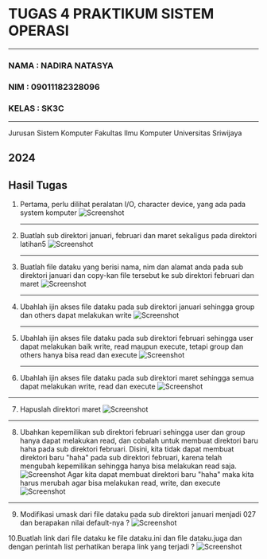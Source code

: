 # TUGAS 4 PRAKTIKUM SISTEM OPERASI
---
### NAMA : NADIRA NATASYA
### NIM : 09011182328096
### KELAS : SK3C
---
Jurusan Sistem Komputer
Fakultas Ilmu Komputer 
Universitas Sriwijaya

2024
---


## Hasil Tugas
1. Pertama, perlu dilihat peralatan I/O, character device, yang ada pada system komputer
   ![Screenshot](https://github.com/NADIRANTS/SISTEM-OPERASI/blob/main/File%20tugas%204/VirtualBox_NADIRA%20NATASYA_12_09_2024_00_13_48.png)

    ---


2. Buatlah sub direktori januari, februari dan maret sekaligus pada direktori latihan5
   ![Screenshot](https://github.com/NADIRANTS/SISTEM-OPERASI/blob/main/File%20tugas%204/VirtualBox_NADIRA%20NATASYA_12_09_2024_00_18_13.png)

   ---

3. Buatlah file dataku yang berisi nama, nim dan alamat anda pada sub direktori januari dan copy-kan file tersebut ke sub direktori 
   februari dan maret
   ![Screenshot](https://github.com/NADIRANTS/SISTEM-OPERASI/blob/main/File%20tugas%204/VirtualBox_NADIRA%20NATASYA_12_09_2024_00_27_08.png)

   ---

4. Ubahlah ijin akses file dataku pada sub direktori januari sehingga group dan others dapat melakukan write
   ![Screenshot](https://github.com/NADIRANTS/SISTEM-OPERASI/blob/main/File%20tugas%204/VirtualBox_NADIRA%20NATASYA_12_09_2024_00_30_23.png)

   ---
   
5. Ubahlah ijin akses file dataku pada sub direktori februari sehingga user dapat melakukan baik write, read maupun execute, tetapi group dan others hanya bisa read dan execute
   ![Screenshot](https://github.com/NADIRANTS/SISTEM-OPERASI/blob/main/File%20tugas%204/VirtualBox_NADIRA%20NATASYA_12_09_2024_00_31_35.png)

   ---

6. Ubahlah ijin akses file dataku pada sub direktori maret sehingga semua dapat melakukan write, read dan execute
    ![Screenshot](https://github.com/NADIRANTS/SISTEM-OPERASI/blob/main/File%20tugas%204/VirtualBox_NADIRA%20NATASYA_12_09_2024_00_36_14.png)

---

7. Hapuslah direktori maret
    ![Screenshot](https://github.com/NADIRANTS/SISTEM-OPERASI/blob/main/File%20tugas%204/VirtualBox_NADIRA%20NATASYA_12_09_2024_00_37_07.png)

---

8. Ubahkan kepemilikan sub direktori februari sehingga user dan group hanya dapat melakukan read, dan cobalah untuk membuat direktori baru haha pada sub direktori februari. Disini, kita tidak dapat membuat direktori baru "haha" pada sub direktori februari, karena telah mengubah kepemilikan sehingga hanya bisa melakukan read saja. 
    ![Screenshot](https://github.com/NADIRANTS/SISTEM-OPERASI/blob/main/File%20tugas%204/VirtualBox_NADIRA%20NATASYA_12_09_2024_00_44_06.png)
   Agar kita dapat membuat direktori baru "haha" maka kita harus merubah agar bisa melakukan read, write, dan execute
    ![Screenshot](https://github.com/NADIRANTS/SISTEM-OPERASI/blob/main/File%20tugas%204/VirtualBox_NADIRA%20NATASYA_12_09_2024_00_48_22.png)

---

9. Modifikasi umask dari file dataku pada sub direktori januari menjadi 027 dan berapakan
nilai default-nya ?
    ![Screenshot](https://github.com/NADIRANTS/SISTEM-OPERASI/blob/main/File%20tugas%204/VirtualBox_NADIRA%20NATASYA_12_09_2024_00_49_29.png)

10.Buatlah link dari file dataku ke file dataku.ini dan file dataku.juga dan dengan perintah
list perhatikan berapa link yang terjadi ?
   ![Screenshot](https://github.com/NADIRANTS/SISTEM-OPERASI/blob/main/File%20tugas%204/VirtualBox_NADIRA%20NATASYA_12_09_2024_00_53_24.png)
   
